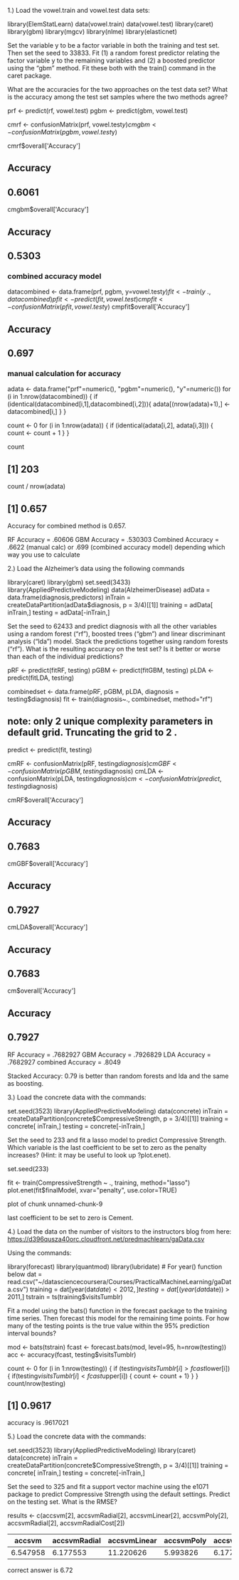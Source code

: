 1.) Load the vowel.train and vowel.test data sets:

library(ElemStatLearn)
data(vowel.train)
data(vowel.test)
library(caret)
library(gbm)
library(mgcv)
library(nlme)
library(elasticnet)

Set the variable y to be a factor variable in both the training and test set. Then set the seed to 33833. Fit (1) a random forest predictor relating the factor variable y to the remaining variables and (2) a boosted predictor using the “gbm” method. Fit these both with the train() command in the caret package.

What are the accuracies for the two approaches on the test data set? What is the accuracy among the test set samples where the two methods agree?

prf <- predict(rf, vowel.test)
pgbm <- predict(gbm, vowel.test)

cmrf <- confusionMatrix(prf, vowel.test$y)
cmgbm <- confusionMatrix(pgbm, vowel.test$y)

cmrf$overall['Accuracy']

## Accuracy 
##   0.6061

cmgbm$overall['Accuracy']

## Accuracy 
##   0.5303

### combined accuracy model
datacombined <- data.frame(prf, pgbm, y=vowel.test$y)
fit <- train(y~., datacombined)
pfit <- predict(fit, vowel.test)
cmpfit <- confusionMatrix(pfit, vowel.test$y)
cmpfit$overall['Accuracy']

## Accuracy 
##    0.697

### manual calculation for accuracy
adata <- data.frame("prf"=numeric(), "pgbm"=numeric(), "y"=numeric())
for (i in 1:nrow(datacombined)) {
    if (identical(datacombined[i,1],datacombined[i,2])){
    adata[(nrow(adata)+1),] <- datacombined[i,]
    }
}

count <- 0
for (i in 1:nrow(adata)) {
    if (identical(adata[i,2], adata[i,3])) {
        count <- count + 1
    }
}

count

## [1] 203

count / nrow(adata)

## [1] 0.657

Accuracy for combined method is 0.657.

RF Accuracy = .60606 GBM Accuracy = .530303 Combined Accuracy = .6622 (manual calc) or .699 (combined accuracy model) depending which way you use to calculate

2.) Load the Alzheimer’s data using the following commands

library(caret)
library(gbm)
set.seed(3433)
library(AppliedPredictiveModeling)
data(AlzheimerDisease)
adData = data.frame(diagnosis,predictors)
inTrain = createDataPartition(adData$diagnosis, p = 3/4)[[1]]
training = adData[ inTrain,]
testing = adData[-inTrain,]

Set the seed to 62433 and predict diagnosis with all the other variables using a random forest (“rf”), boosted trees (“gbm”) and linear discriminant analysis (“lda”) model. Stack the predictions together using random forests (“rf”). What is the resulting accuracy on the test set? Is it better or worse than each of the individual predictions?

pRF <- predict(fitRF, testing)
pGBM <- predict(fitGBM, testing)
pLDA <- predict(fitLDA, testing)

combinedset <- data.frame(pRF, pGBM, pLDA, diagnosis = testing$diagnosis)
fit <- train(diagnosis~., combinedset, method="rf")

## note: only 2 unique complexity parameters in default grid. Truncating the grid to 2 .

predict <- predict(fit, testing)


cmRF <- confusionMatrix(pRF, testing$diagnosis)
cmGBF <- confusionMatrix(pGBM, testing$diagnosis)
cmLDA <- confusionMatrix(pLDA, testing$diagnosis)
cm <- confusionMatrix(predict, testing$diagnosis)

cmRF$overall['Accuracy']

## Accuracy 
##   0.7683

cmGBF$overall['Accuracy']

## Accuracy 
##   0.7927

cmLDA$overall['Accuracy']

## Accuracy 
##   0.7683

cm$overall['Accuracy']

## Accuracy 
##   0.7927

RF Accuracy = .7682927 GBM Accuracy = .7926829 LDA Accuracy = .7682927 combined Accuracy = .8049

Stacked Accuracy: 0.79 is better than random forests and lda and the same as boosting.

3.) Load the concrete data with the commands:

set.seed(3523)
library(AppliedPredictiveModeling)
data(concrete)
inTrain = createDataPartition(concrete$CompressiveStrength, p = 3/4)[[1]]
training = concrete[ inTrain,]
testing = concrete[-inTrain,]

Set the seed to 233 and fit a lasso model to predict Compressive Strength. Which variable is the last coefficient to be set to zero as the penalty increases? (Hint: it may be useful to look up ?plot.enet).

set.seed(233)

fit <- train(CompressiveStrength ~ ., training, method="lasso")
plot.enet(fit$finalModel, xvar="penalty", use.color=TRUE)

plot of chunk unnamed-chunk-9

last coefficient to be set to zero is Cement.

4.) Load the data on the number of visitors to the instructors blog from here: https://d396qusza40orc.cloudfront.net/predmachlearn/gaData.csv

Using the commands:

library(forecast)
library(quantmod)
library(lubridate)  # For year() function below
dat = read.csv("~/datasciencecoursera/Courses/PracticalMachineLearning/gaData.csv")
training = dat[year(dat$date) < 2012,]
testing = dat[(year(dat$date)) > 2011,]
tstrain = ts(training$visitsTumblr)

Fit a model using the bats() function in the forecast package to the training time series. Then forecast this model for the remaining time points. For how many of the testing points is the true value within the 95% prediction interval bounds?

mod <- bats(tstrain)
fcast <- forecast.bats(mod, level=95, h=nrow(testing))
acc <- accuracy(fcast, testing$visitsTumblr)

count <- 0
for (i in 1:nrow(testing)) {
        if (testing$visitsTumblr[i] > fcast$lower[i]) {
                if(testing$visitsTumblr[i] < fcast$upper[i]) {
                count <- count + 1}
        }
}
count/nrow(testing)

## [1] 0.9617

accuracy is .9617021

5.) Load the concrete data with the commands:

set.seed(3523)
library(AppliedPredictiveModeling)
library(caret)
data(concrete)
inTrain = createDataPartition(concrete$CompressiveStrength, p = 3/4)[[1]]
training = concrete[ inTrain,]
testing = concrete[-inTrain,]

Set the seed to 325 and fit a support vector machine using the e1071 package to predict Compressive Strength using the default settings. Predict on the testing set. What is the RMSE?

results <- c(accsvm[2], accsvmRadial[2], accsvmLinear[2], accsvmPoly[2], accsvmRadial[2], accsvmRadialCost[2])

accsvm   |accsvmRadial | accsvmLinear|  accsvmPoly | accsvmRadial|accsvmRadialCost
---------|-------------|-------------|-------------|-------------|-------------
6.547958 |   6.177553  |   11.220626 |   5.993826  |  6.177553   |  6.106515

correct answer is 6.72
